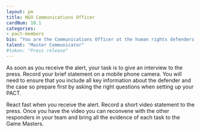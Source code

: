 ```yaml
---
layout: pm
title: NGO Communications Officer
cardNum: 10.1
categories:
- pact-members
bio: "You are the Communications Officer at the human rights defenders NGO. Your job is to communicate effectively and engage the broad audience on problems and issues that your NGO is fighting for."
talent: "Master Communicator"
#token: "Press release"
---
```


As soon as you receive the alert, your task is to give an interview to the press. Record your brief statement on a mobile phone camera. You will need to ensure that you include all key information about the defender and the case so prepare first by asking the right questions when setting up your PACT.

React fast when you receive the alert. Record a short video statement to the press. Once you have the video you can reconvene with the other responders in your team and bring all the evidence of each task to the Game Masters.
